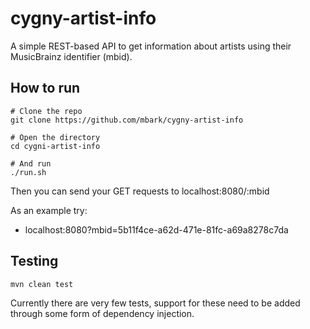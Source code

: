 # cygny-artist-info
A simple REST-based API to get information about artists using their MusicBrainz identifier (mbid).

## How to run
```
# Clone the repo
git clone https://github.com/mbark/cygny-artist-info

# Open the directory
cd cygni-artist-info

# And run
./run.sh
```
Then you can send your GET requests to localhost:8080/:mbid

As an example try:
- localhost:8080?mbid=5b11f4ce-a62d-471e-81fc-a69a8278c7da

## Testing
```
mvn clean test
```
Currently there are very few tests, support for these need to be added
through some form of dependency injection.
